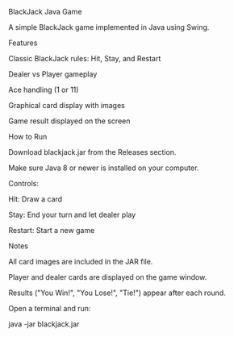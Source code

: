 BlackJack Java Game

A simple BlackJack game implemented in Java using Swing.

Features

Classic BlackJack rules: Hit, Stay, and Restart

Dealer vs Player gameplay

Ace handling (1 or 11)

Graphical card display with images

Game result displayed on the screen

How to Run

Download blackjack.jar from the Releases section.

Make sure Java 8 or newer is installed on your computer.

Controls:

Hit: Draw a card

Stay: End your turn and let dealer play

Restart: Start a new game

Notes

All card images are included in the JAR file.

Player and dealer cards are displayed on the game window.

Results ("You Win!", "You Lose!", "Tie!") appear after each round.

Open a terminal and run:

java -jar blackjack.jar
